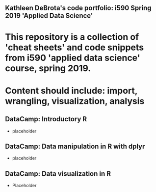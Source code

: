 ## Kathleen DeBrota's code portfolio: i590 Spring 2019 'Applied Data Science'

# This repository is a collection of 'cheat sheets' and code snippets from i590 'applied data science' course, spring 2019.
# Content should include: import, wrangling, visualization, analysis

## DataCamp: Introductory R
- placeholder
## DataCamp: Data manipulation in R with dplyr
- placeholder
## DataCamp: Data visualization in R
- Placeholder
